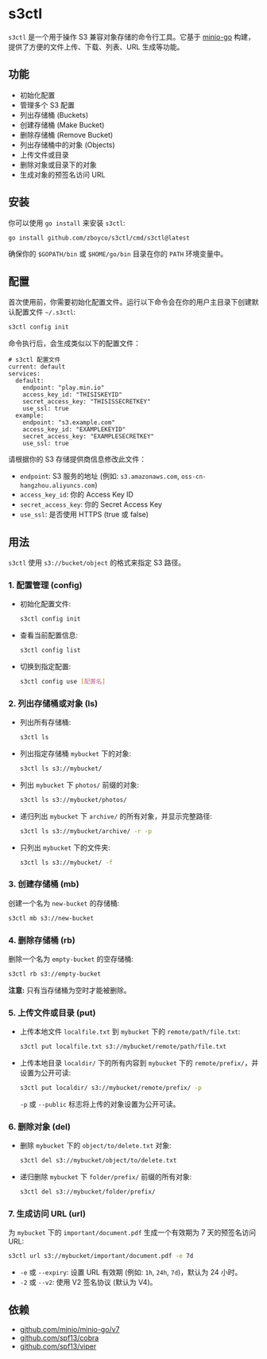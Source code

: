 # s3ctl

`s3ctl` 是一个用于操作 S3 兼容对象存储的命令行工具。它基于 [minio-go](https://github.com/minio/minio-go) 构建，提供了方便的文件上传、下载、列表、URL 生成等功能。

## 功能

*   初始化配置  
*   管理多个 S3 配置
*   列出存储桶 (Buckets)
*   创建存储桶 (Make Bucket)
*   删除存储桶 (Remove Bucket)
*   列出存储桶中的对象 (Objects)
*   上传文件或目录
*   删除对象或目录下的对象
*   生成对象的预签名访问 URL  

## 安装

你可以使用 `go install` 来安装 `s3ctl`:

```bash
go install github.com/zboyco/s3ctl/cmd/s3ctl@latest
```

确保你的 `$GOPATH/bin` 或 `$HOME/go/bin` 目录在你的 `PATH` 环境变量中。

## 配置

首次使用前，你需要初始化配置文件。运行以下命令会在你的用户主目录下创建默认配置文件 `~/.s3ctl`:

```bash
s3ctl config init
```

命令执行后，会生成类似以下的配置文件：

```yaml:~/.s3ctl
# s3ctl 配置文件
current: default
services:
  default:
    endpoint: "play.min.io"
    access_key_id: "THISISKEYID"
    secret_access_key: "THISISSECRETKEY"
    use_ssl: true
  example:
    endpoint: "s3.example.com"
    access_key_id: "EXAMPLEKEYID"
    secret_access_key: "EXAMPLESECRETKEY"
    use_ssl: true
```

请根据你的 S3 存储提供商信息修改此文件：

*   `endpoint`: S3 服务的地址 (例如: `s3.amazonaws.com`, `oss-cn-hangzhou.aliyuncs.com`)
*   `access_key_id`: 你的 Access Key ID
*   `secret_access_key`: 你的 Secret Access Key
*   `use_ssl`: 是否使用 HTTPS (true 或 false)

## 用法

`s3ctl` 使用 `s3://bucket/object` 的格式来指定 S3 路径。

### 1. 配置管理 (config)

*   初始化配置文件:
    ```bash
    s3ctl config init
    ```

*   查看当前配置信息:
    ```bash
    s3ctl config list
    ```

*   切换到指定配置:
    ```bash
    s3ctl config use [配置名]
    ```

### 2. 列出存储桶或对象 (ls)

*   列出所有存储桶:
    ```bash
    s3ctl ls
    ```
*   列出指定存储桶 `mybucket` 下的对象:
    ```bash
    s3ctl ls s3://mybucket/
    ```
*   列出 `mybucket` 下 `photos/` 前缀的对象:
    ```bash
    s3ctl ls s3://mybucket/photos/
    ```
*   递归列出 `mybucket` 下 `archive/` 的所有对象，并显示完整路径:
    ```bash
    s3ctl ls s3://mybucket/archive/ -r -p
    ```
*   只列出 `mybucket` 下的文件夹:
    ```bash
    s3ctl ls s3://mybucket/ -f
    ```

### 3. 创建存储桶 (mb)

创建一个名为 `new-bucket` 的存储桶:

```bash
s3ctl mb s3://new-bucket
```

### 4. 删除存储桶 (rb)

删除一个名为 `empty-bucket` 的空存储桶:

```bash
s3ctl rb s3://empty-bucket
```
**注意:** 只有当存储桶为空时才能被删除。

### 5. 上传文件或目录 (put)

*   上传本地文件 `localfile.txt` 到 `mybucket` 下的 `remote/path/file.txt`:
    ```bash
    s3ctl put localfile.txt s3://mybucket/remote/path/file.txt
    ```
*   上传本地目录 `localdir/` 下的所有内容到 `mybucket` 下的 `remote/prefix/`，并设置为公开可读:
    ```bash
    s3ctl put localdir/ s3://mybucket/remote/prefix/ -p
    ```
    `-p` 或 `--public` 标志将上传的对象设置为公开可读。

### 6. 删除对象 (del)

*   删除 `mybucket` 下的 `object/to/delete.txt` 对象:
    ```bash
    s3ctl del s3://mybucket/object/to/delete.txt
    ```
*   递归删除 `mybucket` 下 `folder/prefix/` 前缀的所有对象:
    ```bash
    s3ctl del s3://mybucket/folder/prefix/ 
    ```

### 7. 生成访问 URL (url)

为 `mybucket` 下的 `important/document.pdf` 生成一个有效期为 7 天的预签名访问 URL:

```bash
s3ctl url s3://mybucket/important/document.pdf -e 7d
```

*   `-e` 或 `--expiry`: 设置 URL 有效期 (例如: `1h`, `24h`, `7d`)，默认为 24 小时。
*   `-2` 或 `--v2`: 使用 V2 签名协议 (默认为 V4)。

## 依赖

*   [github.com/minio/minio-go/v7](https://github.com/minio/minio-go)
*   [github.com/spf13/cobra](https://github.com/spf13/cobra)
*   [github.com/spf13/viper](https://github.com/spf13/viper)